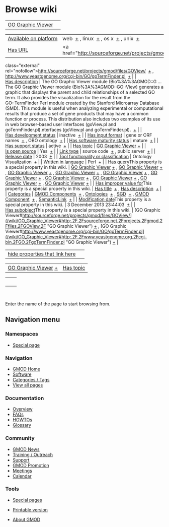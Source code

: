 



<span id="top"></span>




# <span dir="auto">Browse wiki</span>






|                                                                  |     |
|------------------------------------------------------------------|-----|
| [GO Graphic Viewer](/wiki/GO_Graphic_Viewer "GO Graphic Viewer") |     |

|  |  |
|----|----|
| [Available on platform](/wiki/Property%3AAvailable_on_platform "Property:Available on platform") | <span class="smwb-value">web  <span class="smwsearch">[+](/wiki/Special%3ASearchByProperty/Available-20on-20platform/web "Special%3ASearchByProperty/Available-20on-20platform/web")</span></span> , <span class="smwb-value">linux  <span class="smwsearch">[+](/wiki/Special%3ASearchByProperty/Available-20on-20platform/linux "Special%3ASearchByProperty/Available-20on-20platform/linux")</span></span> , <span class="smwb-value">os x  <span class="smwsearch">[+](/wiki/Special%3ASearchByProperty/Available-20on-20platform/os-20x "Special%3ASearchByProperty/Available-20on-20platform/os-20x")</span></span> , <span class="smwb-value">unix  <span class="smwsearch">[+](/wiki/Special%3ASearchByProperty/Available-20on-20platform/unix "Special%3ASearchByProperty/Available-20on-20platform/unix")</span></span> |
| [Has URL](/wiki/Property%3AHas_URL "Property:Has URL") | <span class="smwb-value"><a href="http://sourceforge.net/projects/gmod/files/GOView/"
class="external"
rel="nofollow">http://sourceforge.net/projects/gmod/files/GOView/</a>  <span class="smwsearch">[+](/wiki/Special%3ASearchByProperty/Has-20URL/http%3A-2F-2Fsourceforge.net-2Fprojects-2Fgmod-2Ffiles-2FGOView-2F "Special%3ASearchByProperty/Has-20URL/http%3A-2F-2Fsourceforge.net-2Fprojects-2Fgmod-2Ffiles-2FGOView-2F")</span></span> , <span class="smwb-value"><a href="http://www.yeastgenome.org/cgi-bin/GO/goTermFinder.pl"
class="external"
rel="nofollow">http://www.yeastgenome.org/cgi-bin/GO/goTermFinder.pl</a>  <span class="smwsearch">[+](/wiki/Special%3ASearchByProperty/Has-20URL/http%3A-2F-2Fwww.yeastgenome.org-2Fcgi-2Dbin-2FGO-2FgoTermFinder.pl "Special%3ASearchByProperty/Has-20URL/http%3A-2F-2Fwww.yeastgenome.org-2Fcgi-2Dbin-2FGO-2FgoTermFinder.pl")</span></span> |
| [Has description](/wiki/Property%3AHas_description "Property:Has description") | <span class="smwb-value">The GO Graphic Viewer module (Bio%3A%3AGMOD::G<span class="smw-highlighter" data-type="2" state="persistent" data-title="Information"><span class="smwtext"> … </span><span class="smwttcontent">The GO Graphic Viewer module (Bio%3A%3AGMOD::GO::View) generates a graphic that displays the parent and child relationships of a selected GO term. It also provides the visualization for the result from the GO::TermFinder Perl module created by the Stanford Microarray Database (SMD). This module is useful when analyzing experimental or computational results that produce a set of gene products that may have a common function or process. This distribution also includes two examples of its use in web browser-based user interfaces (goView.pl and goTermFinder.pl).</span></span>nterfaces (goView.pl and goTermFinder.pl).  <span class="smwsearch">[+](/mediawiki/index.php?title=Special%3ASearchByProperty&x=Has-20description%2FThe-20GO-20Graphic-20Viewer-20module-20%28Bio%3A%3AGMOD%3A%3AGO%3A%3AView%29-20generates-20a-20graphic-20that-20displays-20the-20parent-20and-20child-20relationships-20of-20a-20selected-20GO-20term.-20It-20also-20provides-20the-20visualization-20for-20the-20result-20from-20the-20GO%3A%3ATermFinder-20Perl-20module-20created-20by-20the-20Stanford-20Microarray-20Database-20%28SMD%29.-20This-20module-20is-20useful-20when-20analyzing-20experimental-20or-20computational-20results-20that-20produce-20a-20set-20of-20gene-20products-20that-20may-20have-20a-20common-20function-20or-20process.-20This-20distribution-20also-20includes-20two-20examples-20of-20its-20use-20in-20web-20browser-2Dbased-20user-20interfaces-20%28goView.pl-20and-20goTermFinder.pl%29. "Special%3ASearchByProperty")</span></span> |
| [Has development status](/wiki/Property%3AHas_development_status "Property:Has development status") | <span class="smwb-value">inactive  <span class="smwsearch">[+](/wiki/Special%3ASearchByProperty/Has-20development-20status/inactive "Special%3ASearchByProperty/Has-20development-20status/inactive")</span></span> |
| [Has input format](/wiki/Property%3AHas_input_format "Property:Has input format") | <span class="smwb-value">gene or ORF names  <span class="smwsearch">[+](/wiki/Special%3ASearchByProperty/Has-20input-20format/gene-20or-20ORF-20names "Special%3ASearchByProperty/Has-20input-20format/gene-20or-20ORF-20names")</span></span> , <span class="smwb-value">OBO ontology  <span class="smwsearch">[+](/wiki/Special%3ASearchByProperty/Has-20input-20format/OBO-20ontology "Special%3ASearchByProperty/Has-20input-20format/OBO-20ontology")</span></span> |
| [Has software maturity status](/wiki/Property%3AHas_software_maturity_status "Property:Has software maturity status") | <span class="smwb-value">mature  <span class="smwsearch">[+](/wiki/Special%3ASearchByProperty/Has-20software-20maturity-20status/mature "Special%3ASearchByProperty/Has-20software-20maturity-20status/mature")</span></span> |
| [Has support status](/wiki/Property%3AHas_support_status "Property:Has support status") | <span class="smwb-value">active  <span class="smwsearch">[+](/wiki/Special%3ASearchByProperty/Has-20support-20status/active "Special%3ASearchByProperty/Has-20support-20status/active")</span></span> |
| [Has topic](/wiki/Property%3AHas_topic "Property:Has topic") | <span class="smwb-value">[GO Graphic Viewer](/wiki/GO_Graphic_Viewer "GO Graphic Viewer") <span class="smwbrowse">[+](/wiki/Special%3ABrowse/GO-20Graphic-20Viewer "Special%3ABrowse/GO-20Graphic-20Viewer")</span></span> |
| [Is open source](/wiki/Property%3AIs_open_source "Property:Is open source") | <span class="smwb-value">Yes  <span class="smwsearch">[+](/wiki/Special%3ASearchByProperty/Is-20open-20source/Yes "Special%3ASearchByProperty/Is-20open-20source/Yes")</span></span> |
| [Link type](/wiki/Property%3ALink_type "Property:Link type") | <span class="smwb-value">source code  <span class="smwsearch">[+](/wiki/Special%3ASearchByProperty/Link-20type/source-20code "Special%3ASearchByProperty/Link-20type/source-20code")</span></span> , <span class="smwb-value">public server  <span class="smwsearch">[+](/wiki/Special%3ASearchByProperty/Link-20type/public-20server "Special%3ASearchByProperty/Link-20type/public-20server")</span></span> |
| [Release date](/wiki/Property%3ARelease_date "Property:Release date") | <span class="smwb-value">2003  <span class="smwsearch">[+](/wiki/Special%3ASearchByProperty/Release-20date/2003 "Special%3ASearchByProperty/Release-20date/2003")</span></span> |
| [Tool functionality or classification](/wiki/Property%3ATool_functionality_or_classification "Property:Tool functionality or classification") | <span class="smwb-value">Ontology Visualization  <span class="smwsearch">[+](/wiki/Special%3ASearchByProperty/Tool-20functionality-20or-20classification/Ontology-20Visualization "Special%3ASearchByProperty/Tool-20functionality-20or-20classification/Ontology-20Visualization")</span></span> |
| [Written in language](/wiki/Property%3AWritten_in_language "Property:Written in language") | <span class="smwb-value">Perl  <span class="smwsearch">[+](/wiki/Special%3ASearchByProperty/Written-20in-20language/Perl "Special%3ASearchByProperty/Written-20in-20language/Perl")</span></span> |
| <span class="smw-highlighter" data-type="1" state="inline" data-title="Property"><span class="smwbuiltin">[Has query](/wiki/Property:Has_query "Property:Has query")</span><span class="smwttcontent">This property is a special property in this wiki.</span></span> | <span class="smwb-value">[GO Graphic Viewer](/wiki/GO_Graphic_Viewer#_QUERYe4c11db7a6c215ba8177d3c5631a7f4b "GO Graphic Viewer") <span class="smwbrowse">[+](/wiki/Special%3ABrowse/GO-20Graphic-20Viewer-23_QUERYe4c11db7a6c215ba8177d3c5631a7f4b "Special%3ABrowse/GO-20Graphic-20Viewer-23 QUERYe4c11db7a6c215ba8177d3c5631a7f4b")</span></span> , <span class="smwb-value">[GO Graphic Viewer](/wiki/GO_Graphic_Viewer#_QUERYa6ecc9ed6f8a8d404c4899034ee6c2f4 "GO Graphic Viewer") <span class="smwbrowse">[+](/wiki/Special%3ABrowse/GO-20Graphic-20Viewer-23_QUERYa6ecc9ed6f8a8d404c4899034ee6c2f4 "Special%3ABrowse/GO-20Graphic-20Viewer-23 QUERYa6ecc9ed6f8a8d404c4899034ee6c2f4")</span></span> , <span class="smwb-value">[GO Graphic Viewer](/wiki/GO_Graphic_Viewer#_QUERY3eb940baac66c4920e59d7ed06e0cc68 "GO Graphic Viewer") <span class="smwbrowse">[+](/wiki/Special%3ABrowse/GO-20Graphic-20Viewer-23_QUERY3eb940baac66c4920e59d7ed06e0cc68 "Special%3ABrowse/GO-20Graphic-20Viewer-23 QUERY3eb940baac66c4920e59d7ed06e0cc68")</span></span> , <span class="smwb-value">[GO Graphic Viewer](/wiki/GO_Graphic_Viewer#_QUERY79abe92a46d9428679d9699570f8e266 "GO Graphic Viewer") <span class="smwbrowse">[+](/wiki/Special%3ABrowse/GO-20Graphic-20Viewer-23_QUERY79abe92a46d9428679d9699570f8e266 "Special%3ABrowse/GO-20Graphic-20Viewer-23 QUERY79abe92a46d9428679d9699570f8e266")</span></span> , <span class="smwb-value">[GO Graphic Viewer](/wiki/GO_Graphic_Viewer#_QUERY6665c1f604bedd0f280a902088d623a8 "GO Graphic Viewer") <span class="smwbrowse">[+](/wiki/Special%3ABrowse/GO-20Graphic-20Viewer-23_QUERY6665c1f604bedd0f280a902088d623a8 "Special%3ABrowse/GO-20Graphic-20Viewer-23 QUERY6665c1f604bedd0f280a902088d623a8")</span></span> , <span class="smwb-value">[GO Graphic Viewer](/wiki/GO_Graphic_Viewer#_QUERYaacf05fb6760e16f92e4a30cf5765ab8 "GO Graphic Viewer") <span class="smwbrowse">[+](/wiki/Special%3ABrowse/GO-20Graphic-20Viewer-23_QUERYaacf05fb6760e16f92e4a30cf5765ab8 "Special%3ABrowse/GO-20Graphic-20Viewer-23 QUERYaacf05fb6760e16f92e4a30cf5765ab8")</span></span> , <span class="smwb-value">[GO Graphic Viewer](/wiki/GO_Graphic_Viewer#_QUERYc195e19616b0de26f457f2da4a4b9029 "GO Graphic Viewer") <span class="smwbrowse">[+](/wiki/Special%3ABrowse/GO-20Graphic-20Viewer-23_QUERYc195e19616b0de26f457f2da4a4b9029 "Special%3ABrowse/GO-20Graphic-20Viewer-23 QUERYc195e19616b0de26f457f2da4a4b9029")</span></span> , <span class="smwb-value">[GO Graphic Viewer](/wiki/GO_Graphic_Viewer#_QUERY32cb3091d85179b4af86b19a93e1b14d "GO Graphic Viewer") <span class="smwbrowse">[+](/wiki/Special%3ABrowse/GO-20Graphic-20Viewer-23_QUERY32cb3091d85179b4af86b19a93e1b14d "Special%3ABrowse/GO-20Graphic-20Viewer-23 QUERY32cb3091d85179b4af86b19a93e1b14d")</span></span> , <span class="smwb-value">[GO Graphic Viewer](/wiki/GO_Graphic_Viewer#_QUERY999eaf80d69ff2f94340e25af98789b2 "GO Graphic Viewer") <span class="smwbrowse">[+](/wiki/Special%3ABrowse/GO-20Graphic-20Viewer-23_QUERY999eaf80d69ff2f94340e25af98789b2 "Special%3ABrowse/GO-20Graphic-20Viewer-23 QUERY999eaf80d69ff2f94340e25af98789b2")</span></span> , <span class="smwb-value">[GO Graphic Viewer](/wiki/GO_Graphic_Viewer#_QUERY370c74b2a307308906b266ffdf511f94 "GO Graphic Viewer") <span class="smwbrowse">[+](/wiki/Special%3ABrowse/GO-20Graphic-20Viewer-23_QUERY370c74b2a307308906b266ffdf511f94 "Special%3ABrowse/GO-20Graphic-20Viewer-23 QUERY370c74b2a307308906b266ffdf511f94")</span></span> |
| <span class="smw-highlighter" data-type="1" state="inline" data-title="Property"><span class="smwbuiltin">[Has improper value for](/wiki/Property:Has_improper_value_for "Property:Has improper value for")</span><span class="smwttcontent">This property is a special property in this wiki.</span></span> | <span class="smwb-value">[Has title](/wiki/Property%3AHas_title "Property:Has title")  <span class="smwsearch">[+](/wiki/Special%3ASearchByProperty/Has-20improper-20value-20for/Has-20title "Special%3ASearchByProperty/Has-20improper-20value-20for/Has-20title")</span></span> , <span class="smwb-value">[Has description](/wiki/Property%3AHas_description "Property:Has description")  <span class="smwsearch">[+](/wiki/Special%3ASearchByProperty/Has-20improper-20value-20for/Has-20description "Special%3ASearchByProperty/Has-20improper-20value-20for/Has-20description")</span></span> |
| [Categories](/wiki/Special%3ACategories "Special%3ACategories") | <span class="smwb-value">[GMOD Components](/wiki/Category%3AGMOD_Components "Category%3AGMOD Components")  <span class="smwsearch">[+](/wiki/Special%3ASearchByProperty/GMOD-20Components "Special%3ASearchByProperty/GMOD-20Components")</span></span> , <span class="smwb-value">[Ontologies](/wiki/Category%3AOntologies "Category%3AOntologies")  <span class="smwsearch">[+](/wiki/Special%3ASearchByProperty/Ontologies "Special%3ASearchByProperty/Ontologies")</span></span> , <span class="smwb-value">[SGD](/wiki/Category%3ASGD "Category%3ASGD")  <span class="smwsearch">[+](/wiki/Special%3ASearchByProperty/SGD "Special%3ASearchByProperty/SGD")</span></span> , <span class="smwb-value">[GMOD Component](/wiki/Category%3AGMOD_Component "Category%3AGMOD Component")  <span class="smwsearch">[+](/wiki/Special%3ASearchByProperty/GMOD-20Component "Special%3ASearchByProperty/GMOD-20Component")</span></span> , <span class="smwb-value"><a
href="/mediawiki/index.php?title=Category%3ASemanticLink&amp;action=edit&amp;redlink=1"
class="new"
title="Category%3ASemanticLink (page does not exist)">SemanticLink</a>  <span class="smwsearch">[+](/wiki/Special%3ASearchByProperty/SemanticLink "Special%3ASearchByProperty/SemanticLink")</span></span> |
| <span class="smw-highlighter" data-type="1" state="inline" data-title="Property"><span class="smwbuiltin">[Modification date](/wiki/Property:Modification_date "Property:Modification date")</span><span class="smwttcontent">This property is a special property in this wiki.</span></span> | <span class="smwb-value">3 December 2013 23:44:03  <span class="smwsearch">[+](/wiki/Special%3ASearchByProperty/Modification-20date/3-20December-202013-2023:44:03 "Special%3ASearchByProperty/Modification-20date/3-20December-202013-2023:44:03")</span></span> |
| <span class="smw-highlighter" data-type="1" state="inline" data-title="Property"><span class="smwbuiltin">[Has subobject](/wiki/Property%3AHas_subobject "Property:Has subobject")</span><span class="smwttcontent">This property is a special property in this wiki.</span></span> | <span class="smwb-value">[GO Graphic Viewer#http://sourceforge.net/projects/gmod/files/GOView/](/wiki/GO_Graphic_Viewer#http:.2F.2Fsourceforge.net.2Fprojects.2Fgmod.2Ffiles.2FGOView.2F "GO Graphic Viewer") <span class="smwbrowse">[+](/wiki/Special%3ABrowse/GO-20Graphic-20Viewer-23http%3A-2F-2Fsourceforge.net-2Fprojects-2Fgmod-2Ffiles-2FGOView-2F "Special%3ABrowse/GO-20Graphic-20Viewer-23http%3A-2F-2Fsourceforge.net-2Fprojects-2Fgmod-2Ffiles-2FGOView-2F")</span></span> , <span class="smwb-value">[GO Graphic Viewer#http://www.yeastgenome.org/cgi-bin/GO/goTermFinder.pl](/wiki/GO_Graphic_Viewer#http:.2F.2Fwww.yeastgenome.org.2Fcgi-bin.2FGO.2FgoTermFinder.pl "GO Graphic Viewer") <span class="smwbrowse">[+](/wiki/Special%3ABrowse/GO-20Graphic-20Viewer-23http%3A-2F-2Fwww.yeastgenome.org-2Fcgi-2Dbin-2FGO-2FgoTermFinder.pl "Special%3ABrowse/GO-20Graphic-20Viewer-23http%3A-2F-2Fwww.yeastgenome.org-2Fcgi-2Dbin-2FGO-2FgoTermFinder.pl")</span></span> |

<span id="smw_browse_incoming"></span>

|  |  |
|----|----|
| [hide properties that link here](/mediawiki/index.php?title=Special:Browse&offset=0&dir=out&article=GO+Graphic+Viewer)  |  |

|  |  |
|----|----|
| <span class="smwb-ivalue">[GO Graphic Viewer](/wiki/GO_Graphic_Viewer "GO Graphic Viewer") <span class="smwbrowse">[+](/wiki/Special%3ABrowse/GO-20Graphic-20Viewer "Special%3ABrowse/GO-20Graphic-20Viewer")</span></span> | [Has topic](/wiki/Property%3AHas_topic "Property:Has topic") |

|     |     |
|-----|-----|
|     |     |

 

Enter the name of the page to start browsing from.  








## Navigation menu



### Namespaces

- <span id="ca-nstab-special">[Special
  page](/wiki/Special%3ABrowse/GO-20Graphic-20Viewer "This is a special page, you cannot edit the page itself")</span>


### 




<a href="/wiki/Main_Page"
style="background-image: url(http://gmod.org/images/GMOD-cogs.png);"
title="Visit the main page"></a>


### Navigation



- <span id="n-GMOD-Home">[GMOD Home](/wiki/Main_Page)</span>
- <span id="n-Software">[Software](/wiki/GMOD_Components)</span>
- <span id="n-Categories-.2F-Tags">[Categories /
  Tags](/wiki/Categories)</span>
- <span id="n-View-all-pages">[View all
  pages](/wiki/Special:AllPages)</span>




### Documentation



- <span id="n-Overview">[Overview](/wiki/Overview)</span>
- <span id="n-FAQs">[FAQs](/wiki/Category%3AFAQ)</span>
- <span id="n-HOWTOs">[HOWTOs](/wiki/Category%3AHOWTO)</span>
- <span id="n-Glossary">[Glossary](/wiki/Glossary)</span>




### Community



- <span id="n-GMOD-News">[GMOD News](/wiki/GMOD_News)</span>
- <span id="n-Training-.2F-Outreach">[Training /
  Outreach](/wiki/Training_and_Outreach)</span>
- <span id="n-Support">[Support](/wiki/Support)</span>
- <span id="n-GMOD-Promotion">[GMOD
  Promotion](/wiki/GMOD_Promotion)</span>
- <span id="n-Meetings">[Meetings](/wiki/Meetings)</span>
- <span id="n-Calendar">[Calendar](/wiki/Calendar)</span>




### Tools



- <span id="t-specialpages"><a href="/wiki/Special%3ASpecialPages" accesskey="q"
  title="A list of all special pages [q]">Special pages</a></span>
- <span id="t-print"><a
  href="/mediawiki/index.php?title=Special%3ABrowse/GO-20Graphic-20Viewer&amp;printable=yes"
  rel="alternate" accesskey="p"
  title="Printable version of this page [p]">Printable version</a></span>





- <span id="footer-places-about">[About
  GMOD](/wiki/GMOD%3AAbout "GMOD%3AAbout")</span>

<!-- -->





